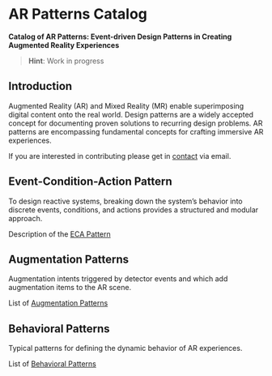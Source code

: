 # AR Patterns Catalog

**Catalog of AR Patterns: Event-driven Design Patterns in Creating Augmented Reality Experiences**

> **Hint**: Work in progress
> 
## Introduction

Augmented Reality (AR) and Mixed Reality (MR) enable superimposing digital content onto the real world.
Design patterns are a widely accepted concept for documenting proven solutions to recurring design problems. 
AR patterns are encompassing fundamental concepts for crafting immersive AR experiences.

If you are interested in contributing please get in [contact](https://github.com/metason) via email.

## Event-Condition-Action Pattern

To design reactive systems, breaking down the system’s behavior into discrete events, conditions, and actions provides a structured and modular approach.

Description of the [ECA Pattern](eca.md)

## Augmentation Patterns

Augmentation intents triggered by detector events and which add augmentation items to the AR scene.

List of [Augmentation Patterns](augmentation.md)

## Behavioral Patterns

Typical patterns for defining the dynamic behavior of AR experiences.

List of [Behavioral Patterns](behavioral.md)

